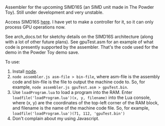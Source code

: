 Assembler for the upcoming SIMD16S (an SIMD unit made in The Powder Toy). Still under development and very unstable.

Access SIMD16S [here](http://powdertoy.co.uk/Browse/View.html?ID=2046454). I have yet to make a controller for it, so it can only process GPU operations now.

See arch_docs.txt for sketchy details on the SIMD16S architecture (along with a lot of other future plans). See gpuTest.asm for an example of what code is presently supported by the assembler. That's the code used for the demo in the Powder Toy demo save.

To use:

1. Install [node](https://nodejs.org/en/).
2. `node assembler.js asm-file > bin-file`, where asm-file is the assembly code and bin-file is the file to output the machine code to. So, for example, `node assembler.js gpuTest.asm > gpuTest.bin`.
3. Use `loadProgram.lua` to load a program into the RAM. Enter `loadfile('loadProgram.lua')(x, y, filename)` into the Lua console, where (x, y) are the coordinates of the top-left corner of the RAM block, and filename is the name of the machine code file. So, for example, `loadfile('loadProgram.lua')(71, 112, 'gpuTest.bin')`
4. Don't complain about my using Javascript.
